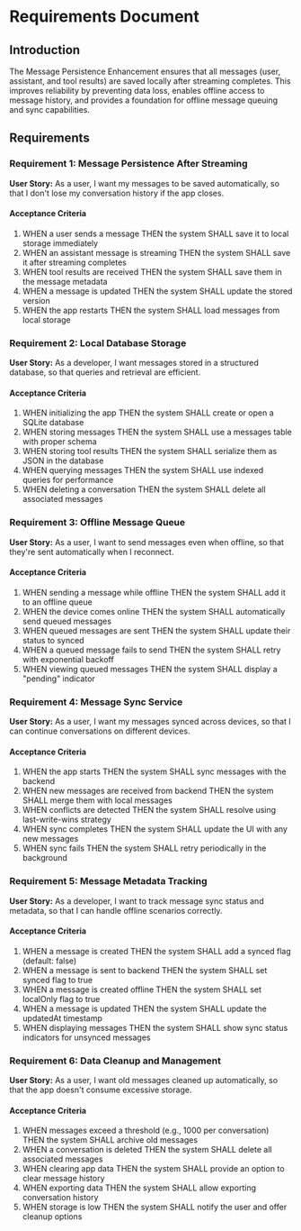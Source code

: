 # Requirements Document

## Introduction

The Message Persistence Enhancement ensures that all messages (user, assistant, and tool results) are saved locally after streaming completes. This improves reliability by preventing data loss, enables offline access to message history, and provides a foundation for offline message queuing and sync capabilities.

## Requirements

### Requirement 1: Message Persistence After Streaming

**User Story:** As a user, I want my messages to be saved automatically, so that I don't lose my conversation history if the app closes.

#### Acceptance Criteria

1. WHEN a user sends a message THEN the system SHALL save it to local storage immediately
2. WHEN an assistant message is streaming THEN the system SHALL save it after streaming completes
3. WHEN tool results are received THEN the system SHALL save them in the message metadata
4. WHEN a message is updated THEN the system SHALL update the stored version
5. WHEN the app restarts THEN the system SHALL load messages from local storage

### Requirement 2: Local Database Storage

**User Story:** As a developer, I want messages stored in a structured database, so that queries and retrieval are efficient.

#### Acceptance Criteria

1. WHEN initializing the app THEN the system SHALL create or open a SQLite database
2. WHEN storing messages THEN the system SHALL use a messages table with proper schema
3. WHEN storing tool results THEN the system SHALL serialize them as JSON in the database
4. WHEN querying messages THEN the system SHALL use indexed queries for performance
5. WHEN deleting a conversation THEN the system SHALL delete all associated messages

### Requirement 3: Offline Message Queue

**User Story:** As a user, I want to send messages even when offline, so that they're sent automatically when I reconnect.

#### Acceptance Criteria

1. WHEN sending a message while offline THEN the system SHALL add it to an offline queue
2. WHEN the device comes online THEN the system SHALL automatically send queued messages
3. WHEN queued messages are sent THEN the system SHALL update their status to synced
4. WHEN a queued message fails to send THEN the system SHALL retry with exponential backoff
5. WHEN viewing queued messages THEN the system SHALL display a "pending" indicator

### Requirement 4: Message Sync Service

**User Story:** As a user, I want my messages synced across devices, so that I can continue conversations on different devices.

#### Acceptance Criteria

1. WHEN the app starts THEN the system SHALL sync messages with the backend
2. WHEN new messages are received from backend THEN the system SHALL merge them with local messages
3. WHEN conflicts are detected THEN the system SHALL resolve using last-write-wins strategy
4. WHEN sync completes THEN the system SHALL update the UI with any new messages
5. WHEN sync fails THEN the system SHALL retry periodically in the background

### Requirement 5: Message Metadata Tracking

**User Story:** As a developer, I want to track message sync status and metadata, so that I can handle offline scenarios correctly.

#### Acceptance Criteria

1. WHEN a message is created THEN the system SHALL add a synced flag (default: false)
2. WHEN a message is sent to backend THEN the system SHALL set synced flag to true
3. WHEN a message is created offline THEN the system SHALL set localOnly flag to true
4. WHEN a message is updated THEN the system SHALL update the updatedAt timestamp
5. WHEN displaying messages THEN the system SHALL show sync status indicators for unsynced messages

### Requirement 6: Data Cleanup and Management

**User Story:** As a user, I want old messages cleaned up automatically, so that the app doesn't consume excessive storage.

#### Acceptance Criteria

1. WHEN messages exceed a threshold (e.g., 1000 per conversation) THEN the system SHALL archive old messages
2. WHEN a conversation is deleted THEN the system SHALL delete all associated messages
3. WHEN clearing app data THEN the system SHALL provide an option to clear message history
4. WHEN exporting data THEN the system SHALL allow exporting conversation history
5. WHEN storage is low THEN the system SHALL notify the user and offer cleanup options
